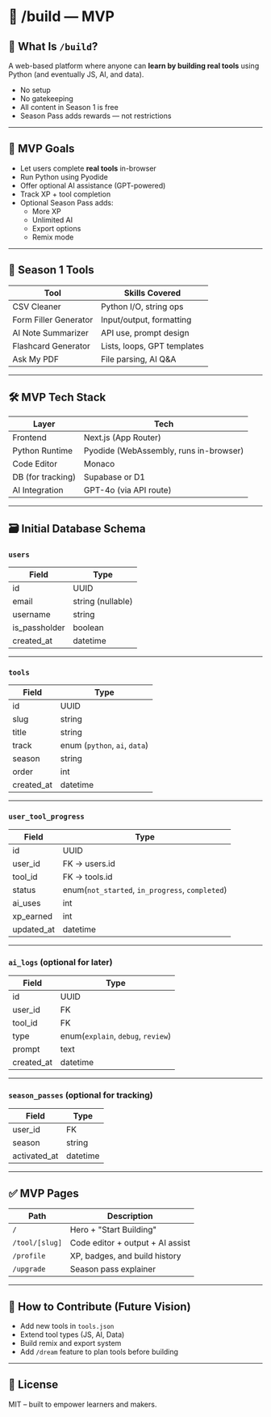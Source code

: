 # 🧱 /build — MVP

## 🎯 What Is `/build`?

A web-based platform where anyone can **learn by building real tools** using Python (and eventually JS, AI, and data).

- No setup
- No gatekeeping
- All content in Season 1 is free
- Season Pass adds rewards — not restrictions

---

## 🚀 MVP Goals

- Let users complete **real tools** in-browser
- Run Python using Pyodide
- Offer optional AI assistance (GPT-powered)
- Track XP + tool completion
- Optional Season Pass adds:
  - More XP
  - Unlimited AI
  - Export options
  - Remix mode

---

## 🧪 Season 1 Tools

| Tool | Skills Covered |
|------|----------------|
| CSV Cleaner | Python I/O, string ops |
| Form Filler Generator | Input/output, formatting |
| AI Note Summarizer | API use, prompt design |
| Flashcard Generator | Lists, loops, GPT templates |
| Ask My PDF | File parsing, AI Q&A |

---

## 🛠 MVP Tech Stack

| Layer | Tech |
|-------|------|
| Frontend | Next.js (App Router) |
| Python Runtime | Pyodide (WebAssembly, runs in-browser) |
| Code Editor | Monaco |
| DB (for tracking) | Supabase or D1 |
| AI Integration | GPT-4o (via API route) |

---

## 🗃️ Initial Database Schema

### `users`

| Field | Type |
|-------|------|
| id | UUID |
| email | string (nullable) |
| username | string |
| is_passholder | boolean |
| created_at | datetime |

---

### `tools`

| Field | Type |
|-------|------|
| id | UUID |
| slug | string |
| title | string |
| track | enum (`python`, `ai`, `data`) |
| season | string |
| order | int |
| created_at | datetime |

---

### `user_tool_progress`

| Field | Type |
|-------|------|
| id | UUID |
| user_id | FK → users.id |
| tool_id | FK → tools.id |
| status | enum(`not_started`, `in_progress`, `completed`) |
| ai_uses | int |
| xp_earned | int |
| updated_at | datetime |

---

### `ai_logs` (optional for later)

| Field | Type |
|-------|------|
| id | UUID |
| user_id | FK |
| tool_id | FK |
| type | enum(`explain`, `debug`, `review`) |
| prompt | text |
| created_at | datetime |

---

### `season_passes` (optional for tracking)

| Field | Type |
|-------|------|
| user_id | FK |
| season | string |
| activated_at | datetime |

---

## ✅ MVP Pages

| Path | Description |
|------|-------------|
| `/` | Hero + "Start Building" |
| `/tool/[slug]` | Code editor + output + AI assist |
| `/profile` | XP, badges, and build history |
| `/upgrade` | Season pass explainer |

---

## 🧠 How to Contribute (Future Vision)

- Add new tools in `tools.json`
- Extend tool types (JS, AI, Data)
- Build remix and export system
- Add `/dream` feature to plan tools before building

---

## 📜 License

MIT – built to empower learners and makers.

